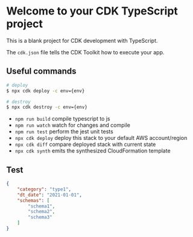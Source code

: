 # Welcome to your CDK TypeScript project

This is a blank project for CDK development with TypeScript.

The `cdk.json` file tells the CDK Toolkit how to execute your app.

## Useful commands

```bash
# deploy
$ npx cdk deploy -c env={env}

# destroy
$ npx cdk destroy -c env={env}
```

* `npm run build`   compile typescript to js
* `npm run watch`   watch for changes and compile
* `npm run test`    perform the jest unit tests
* `npx cdk deploy`  deploy this stack to your default AWS account/region
* `npx cdk diff`    compare deployed stack with current state
* `npx cdk synth`   emits the synthesized CloudFormation template

## Test 

```json
{
    "category": "type1",
    "dt_date": "2021-01-01",
    "schemas": [
        "schema1",
        "schema2",
        "schema3"
    ]
}
```